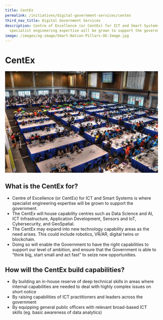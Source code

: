 ```yaml
---
title: CentEx
permalink: /initiatives/digital-government-services/centex
third_nav_title: Digital Government Services
description: Centre of Excellence (or CentEx) for ICT and Smart Systems is where
  specialist engineering expertise will be grown to support the government.
image: /images/og-image/Smart-Nation-Pillars-OG-Image.jpg
---
```


# CentEx
![CentEx](/images/initiatives/centex.jpg)

## What is the CentEx for?

-   Centre of Excellence (or CentEx) for ICT and Smart Systems is where specialist engineering expertise will be grown to support the government.
-   The CentEx will house capability centres such as Data Science and AI, ICT Infrastructure, Application Development, Sensors and IoT, Cybersecurity, and GeoSpatial.
-   The CentEx may expand into new technology capability areas as the need arises. This could include robotics, VR/AR, digital twins or blockchain.
-   Doing so will enable the Government to have the right capabilities to support our level of ambition, and ensure that the Government is able to “think big, start small and act fast” to seize new opportunities.

## How will the CentEx build capabilities?

-   By building an in-house reserve of deep technical skills in areas where internal capabilities are needed to deal with highly complex issues on short notice
-   By raising capabilities of ICT practitioners and leaders across the government
-   By equipping general public officers with relevant broad-based ICT skills (eg. basic awareness of data analytics)

